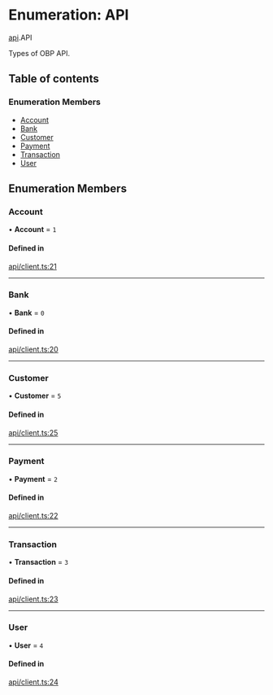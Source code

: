 # Enumeration: API

[api](../wiki/api).API

Types of OBP API.

## Table of contents

### Enumeration Members

- [Account](../wiki/api.API#account)
- [Bank](../wiki/api.API#bank)
- [Customer](../wiki/api.API#customer)
- [Payment](../wiki/api.API#payment)
- [Transaction](../wiki/api.API#transaction)
- [User](../wiki/api.API#user)

## Enumeration Members

### Account

• **Account** = ``1``

#### Defined in

[api/client.ts:21](https://github.com/mark-tesobe/OBP-SDK/blob/2278c04/src/api/client.ts#L21)

___

### Bank

• **Bank** = ``0``

#### Defined in

[api/client.ts:20](https://github.com/mark-tesobe/OBP-SDK/blob/2278c04/src/api/client.ts#L20)

___

### Customer

• **Customer** = ``5``

#### Defined in

[api/client.ts:25](https://github.com/mark-tesobe/OBP-SDK/blob/2278c04/src/api/client.ts#L25)

___

### Payment

• **Payment** = ``2``

#### Defined in

[api/client.ts:22](https://github.com/mark-tesobe/OBP-SDK/blob/2278c04/src/api/client.ts#L22)

___

### Transaction

• **Transaction** = ``3``

#### Defined in

[api/client.ts:23](https://github.com/mark-tesobe/OBP-SDK/blob/2278c04/src/api/client.ts#L23)

___

### User

• **User** = ``4``

#### Defined in

[api/client.ts:24](https://github.com/mark-tesobe/OBP-SDK/blob/2278c04/src/api/client.ts#L24)
